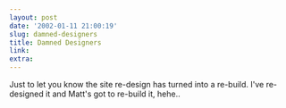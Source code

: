 ```yaml
---
layout: post
date: '2002-01-11 21:00:19'
slug: damned-designers
title: Damned Designers
link: 
extra: 
---
```


Just to let you know the site re-design has turned into a re-build. I've re-designed it and Matt's got to re-build it, hehe..
